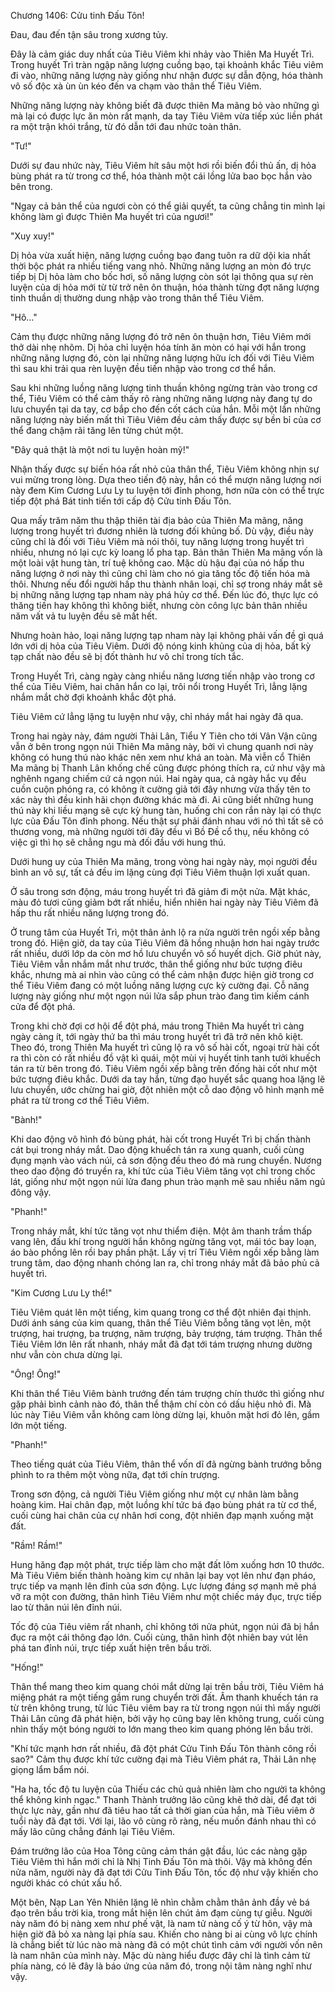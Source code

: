 




Chương 1406: Cửu tinh Đấu Tôn!


Đau, đau đến tận sâu trong xương tủy.

Đây là cảm giác duy nhất của Tiêu Viêm khi nhảy vào Thiên Ma Huyết Trì. Trong huyết Trì tràn ngập năng lượng cuồng bạo, tại khoảnh khắc Tiêu viêm đi vào, những năng lượng này giống như nhận được sự dẫn động, hóa thành vô số độc xà ùn ùn kéo đến va chạm vào thân thể Tiêu Viêm.

Những năng lượng này không biết đã được thiên Ma mãng bỏ vào những gì mà lại có được lực ăn mòn rất mạnh, da tay Tiêu Viêm vừa tiếp xúc liền phát ra một trận khói trắng, từ đó dẫn tới đau nhức toàn thân.

"Tư!"

Dưới sự đau nhức này, Tiêu Viêm hít sâu một hơi rồi biến đổi thủ ấn, dị hỏa bùng phát ra từ trong cơ thể, hóa thành một cái lồng lửa bao bọc hắn vào bên trong.

"Ngay cả bản thể của ngươi còn có thể giải quyết, ta cũng chẳng tin mình lại không làm gì được Thiên Ma huyết trì của ngươi!"

"Xuy xuy!"

Dị hỏa vừa xuất hiện, năng lượng cuồng bạo đang tuôn ra dữ dội kia nhất thời bộc phát ra nhiều tiếng vang nhỏ. Những năng lượng an mòn đó trực tiếp bị Dị hỏa làm cho bốc hơi, số năng lượng còn sót lại thông qua sự rèn luyện của dị hỏa mới từ từ trở nên ôn thuận, hóa thành từng đợt năng lượng tinh thuần dị thường dung nhập vào trong thân thể Tiêu Viêm.

"Hô…"

Cảm thụ được những năng lượng đó trở nên ôn thuận hơn, Tiêu Viêm mới thở dài nhẹ nhõm. Dị hỏa chỉ luyện hóa tính ăn mòn có hại với hắn trong những năng lượng đó, còn lại những năng lượng hữu ích đối với Tiêu Viêm thì sau khi trải qua rèn luyện đều tiến nhập vào trong cơ thể hắn.

Sau khi những luồng năng lượng tinh thuần không ngừng tràn vào trong cơ thể, Tiêu Viêm có thể cảm thấy rõ ràng những năng lượng này đang tự do lưu chuyển tại da tay, cơ bắp cho đến cốt cách của hắn. Mỗi một lần những năng lượng này biến mất thì Tiêu Viêm đều cảm thấy được sự bền bỉ của cơ thể đang chậm rãi tăng lên từng chút một.

"Đây quả thật là một nơi tu luyện hoàn mỹ!"

Nhận thấy được sự biến hóa rất nhỏ của thân thể, Tiêu Viêm không nhịn sự vui mừng trong lòng. Dựa theo tiến độ này, hắn có thể mượn năng lượng nơi này đem Kim Cương Lưu Ly tu luyện tới đỉnh phong, hơn nữa còn có thể trực tiếp đột phá Bát tinh tiến tới cấp độ Cửu tinh Đấu Tôn.

Qua mấy trăm năm thu thập thiên tài địa bảo của Thiên Ma mãng, năng lượng trong huyết trì đương nhiên là tương đối khủng bố. Dù vậy, điều này cũng chỉ là đối với Tiêu Viêm mà nói thôi, tuy năng lượng trong huyết trì nhiều, nhưng nó lại cực kỳ loang lổ pha tạp. Bản thân Thiên Ma mãng vốn là một loài vật hung tàn, trí tuệ không cao. Mặc dù hậu đại của nó hấp thu năng lượng ở nơi này thì cũng chỉ làm cho nó gia tăng tốc độ tiến hóa mà thôi. Nhưng nếu đổi người hấp thu thành nhân loại, chỉ sợ trong nháy mắt sẽ bị những năng lượng tạp nham này phá hủy cơ thể. Đến lúc đó, thực lực có thăng tiến hay không thì không biết, nhưng còn công lực bản thân nhiều năm vất vả tu luyện đều sẽ mất hết.

Nhưng hoàn hảo, loại năng lượng tạp nham này lại không phải vấn đề gì quá lớn với dị hỏa của Tiêu Viêm. Dưới độ nóng kinh khủng của dị hỏa, bất kỳ tạp chất nào đều sẽ bị đốt thành hư vô chỉ trong tích tắc.

Trong Huyết Trì, càng ngày càng nhiều năng lương tiến nhập vào trong cơ thể của Tiêu Viêm, hai chân hắn co lại, trôi nổi trong Huyết Trì, lẳng lặng nhắm mắt chờ đợi khoảnh khắc đột phá.

Tiêu Viêm cứ lẳng lặng tu luyện như vậy, chỉ nháy mắt hai ngày đã qua.

Trong hai ngày này, đám người Thải Lân, Tiểu Y Tiên cho tới Vân Vận cũng vẫn ở bên trong ngọn núi Thiên Ma mãng này, bởi vì chung quanh nơi này không có hung thú nào khác nên xem như khá an toàn. Mà viễn cổ Thiên Ma mãng bị Thanh Lân khống chế cũng được phóng thích ra, cứ như vậy mà nghênh ngang chiếm cứ cả ngọn núi. Hai ngày qua, cả ngày hắc vụ đều cuồn cuộn phóng ra, có không ít cường giả tới đây nhưng vừa thấy tên to xác này thì đều kinh hãi chọn đường khác mà đi. Ai cũng biết những hung thú này khi liều mạng sẽ cực kỳ hung tàn, huống chi con rắn này lại có thực lực của Đấu Tôn đỉnh phong. Nếu thật sự phải đánh nhau với nó thì tất sẽ có thương vong, mà những người tới đây đều vì Bồ Đề cổ thụ, nếu không có việc gì thì họ sẽ chẳng ngu mà đối đầu với hung thú.

Dưới hung uy của Thiên Ma mãng, trong vòng hai ngày này, mọi người đều bình an vô sự, tất cả đều im lặng cùng đợi Tiêu Viêm thuận lợi xuất quan.

Ở sâu trong sơn động, máu trong huyết trì đã giảm đi một nửa. Mặt khác, màu đỏ tươi cũng giảm bớt rất nhiều, hiển nhiên hai ngày này Tiêu Viêm đã hấp thu rất nhiều năng lượng trong đó.

Ở trung tâm của Huyết Trì, một thân ảnh lộ ra nửa người trên ngồi xếp bằng trong đó. Hiện giờ, da tay của Tiêu Viêm đã hồng nhuận hơn hai ngày trước rất nhiều, dưới lớp da còn mơ hồ lưu chuyển vô số huyết dịch. Giờ phút này, Tiêu Viêm vẫn nhắm mắt như trước, thân thể giống như bức tượng điêu khắc, nhưng mà ai nhìn vào cũng có thể cảm nhận được hiện giờ trong cơ thể Tiêu Viêm đang có một luồng năng lượng cực kỳ cường đại. Cỗ năng lượng này giống như một ngọn núi lửa sắp phun trào đang tìm kiếm cánh cửa để đột phá.

Trong khi chờ đợi cơ hội để đột phá, máu trong Thiên Ma huyết trì càng ngày càng ít, tới ngày thứ ba thì máu trong huyết trì đã trở nên khô kiệt. Theo đó, trong Thiên Ma huyết trì cũng lộ ra vô số hài cốt, ngoại trừ hài cốt ra thì còn có rất nhiều đồ vật kì quái, một mùi vị huyết tinh tanh tưởi khuếch tán ra từ bên trong đó. Tiêu Viêm ngồi xếp bằng trên đống hài cốt như một bức tượng điêu khắc. Dưới da tay hắn, từng đạo huyết sắc quang hoa lặng lẽ lưu chuyển, ước chừng hai giờ, đột nhiên một cỗ dao động vô hình mạnh mẽ phát ra từ trong cơ thể Tiêu Viêm.

"Bành!"

Khi dao động vô hình đó bùng phát, hài cốt trong Huyết Trì bị chấn thành cát bụi trong nháy mắt. Dao động khuếch tán ra xung quanh, cuối cùng đụng mạnh vào vách núi, cả sơn động đều theo đó mà rung chuyển. Nương theo dao động đó truyền ra, khí tức của Tiêu Viêm tăng vọt chỉ trong chốc lát, giống như một ngọn núi lửa đang phun trào mạnh mẽ sau nhiều năm ngủ đông vậy.

"Phanh!"

Trong nháy mắt, khí tức tăng vọt như thiểm điện. Một âm thanh trầm thấp vang lên, đấu khí trong người hắn không ngừng tăng vọt, mái tóc bay loạn, áo bào phồng lên rồi bay phần phật. Lấy vị trí Tiêu Viêm ngồi xếp bằng làm trung tâm, dao động nhanh chóng lan ra, chỉ trong nháy mắt đã bảo phủ cả huyết trì.

"Kim Cương Lưu Ly thể!"

Tiêu Viêm quát lên một tiếng, kim quang trong cơ thể đột nhiên đại thịnh. Dưới ánh sáng của kim quang, thân thể Tiêu Viêm bỗng tăng vọt lên, một trượng, hai trượng, ba trượng, năm trượng, bảy trượng, tám trượng. Thân thể Tiêu Viêm lớn lên rất nhanh, nháy mắt đã đạt tới tám trượng nhưng dường như vẫn còn chưa dừng lại.

"Ông! Ông!"

Khi thân thể Tiêu Viêm bành trướng đến tám trượng chín thước thì giống như gặp phải bình cảnh nào đó, thân thể thậm chí còn có dấu hiệu nhỏ đi. Mà lúc này Tiêu Viêm vẫn không cam lòng dừng lại, khuôn mặt hơi đỏ lên, gầm lớn một tiếng.

"Phanh!"

Theo tiếng quát của Tiêu Viêm, thân thể vốn dĩ đã ngừng bành trướng bỗng phình to ra thêm một vòng nữa, đạt tới chín trượng.

Trong sơn động, cả người Tiêu Viêm giống như một cự nhân làm bằng hoàng kim. Hai chân đạp, một luồng khí tức bá đạo bùng phát ra từ cơ thể, cuối cùng hai chân của cự nhân hơi cong, đột nhiên đạp mạnh xuống mặt đất.

"Rầm! Rầm!"

Hung hăng đạp một phát, trực tiếp làm cho mặt đất lõm xuống hơn 10 thước. Mà Tiêu Viêm biến thành hoàng kim cự nhân lại bay vọt lên như đạn pháo, trực tiếp va mạnh lên đỉnh của sơn động. Lực lượng đáng sợ mạnh mẽ phá vỡ ra một con đường, thân hình Tiêu Viêm như một chiếc máy đục, trực tiếp lao từ thân núi lên đỉnh núi.

Tốc độ của Tiêu viêm rất nhanh, chỉ không tới nửa phút, ngọn núi đã bị hắn đục ra một cái thông đạo lớn. Cuối cùng, thân hình đột nhiên bay vút lên phá tan đỉnh núi, trực tiếp xuất hiện trên bầu trời.

"Hống!"

Thân thể mang theo kim quang chói mắt dừng lại trên bầu trời, Tiêu Viêm há miệng phát ra một tiếng gầm rung chuyển trời đất. Âm thanh khuếch tán ra từ trên không trung, từ lúc Tiêu viêm bay ra từ trong ngọn núi thì mấy người Thải Lân cũng đã phát hiện, bởi vậy họ cũng bay lên không trung, cuối cùng nhìn thấy một bóng người to lớn mang theo kim quang phóng lên bầu trời.

"Khí tức mạnh hơn rất nhiều, đã đột phát Cửu Tinh Đấu Tôn thành công rồi sao?" Cảm thụ được khí tức cường đại mà Tiêu Viêm phát ra, Thải Lân nhẹ giọng lẩm bẩm nói.

"Ha ha, tốc độ tu luyện của Thiếu các chủ quả nhiên làm cho người ta không thể không kinh ngạc." Thanh Thành trưởng lão cũng khẽ thở dài, để đạt tới thực lực này, gần như đã tiêu hao tất cả thời gian của hắn, mà Tiêu viêm ở tuổi này đã đạt tới. Với lại, lão vô cùng rõ ràng, nếu muốn đánh nhau thì có mấy lão cũng chẳng đánh lại Tiêu Viêm.

Đám trưởng lão của Hoa Tông cũng cảm thán gật đầu, lúc các nàng gặp Tiêu Viêm thì hắn mới chỉ là Nhị Tinh Đấu Tôn mà thôi. Vậy mà không đến nửa năm, người này đã đạt tới Cửu Tinh Đấu Tôn, tốc độ như vậy khiến cho người khác có chút xấu hổ.

Một bên, Nạp Lan Yên Nhiên lặng lẽ nhìn chằm chằm thân ảnh đầy vẻ bá đạo trên bầu trời kia, trong mắt hiện lên chút ảm đạm cùng tự giễu. Người này năm đó bị nàng xem như phế vật, là nam tử nàng cố ý từ hôn, vậy mà hiện giờ đã bỏ xa nàng lại phía sau. Khiến cho nàng bi ai cùng vô lực chính là chẳng biết từ lúc nào mà nàng đã có một chút tình cảm với người vốn nên là nam nhân của mình này. Mặc dù nàng hiểu được đây chỉ là tình cảm từ phía nàng, có lẽ đây là báo ứng của năm đó, trong nội tâm nàng nghĩ như vậy.




